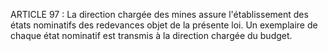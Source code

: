 ARTICLE 97 : La direction chargée des mines assure l'établissement
des états nominatifs des redevances objet de la présente loi. Un
exemplaire de chaque état nominatif est transmis à la direction chargée
du budget.